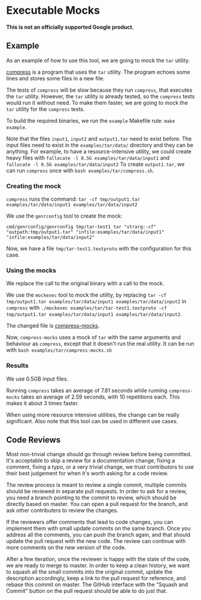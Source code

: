 # Executable Mocks

**This is not an officially supported Google product.**

## Example

As an example of how to use this tool, we are going to mock the `tar` utility.

[compress](https://github.com/googleinterns/executable-mocks/examples/tar/compress.sh) is a program that uses the `tar` utility. The program echoes some lines and stores some files in a new file.

The tests of `compress` will be slow because they run `compress`, that executes the `tar` utility. However, the `tar` utility is already tested, so the `compress` tests would run it without need. To make them faster, we are going to mock the `tar` utility for the `compress` tests.

To build the required binaries, we run the `example` Makefile rule: `make example`.

Note that the files `input1`, `input2` and `output1.tar` need to exist before. The input files need to exist in the `examples/tar/data/` directory and they can be anything. For example, to have a resource-intensive utility, we could create heavy files with `fallocate -l 0.5G examples/tar/data/input1` and `fallocate -l 0.5G examples/tar/data/input2` To create `output1.tar`, we can run `compress` once with `bash examples/tar/compress.sh`.

### Creating the mock

`compress` runs the command:
`tar -cf tmp/output1.tar examples/tar/data/input1 examples/tar/data/input2`

We use the `genrconfig` tool to create the mock:

`cmd/genrconfig/genrconfig tmp/tar-test1 tar "strarg:-cf" "outpath:tmp/output1.tar" "infile:examples/tar/data/input1" "infile:examples/tar/data/input2"`

Now, we have a file `tmp/tar-test1.textproto` with the configuration for this case.

### Using the mocks

We replace the call to the original binary with a call to the mock.

We use the `mockexec` tool to mock the utility, by replacing `tar -cf tmp/output1.tar examples/tar/data/input1 examples/tar/data/input2` in `compress` with `./mockexec examples/tar/tar-test1.textproto -cf tmp/output1.tar examples/tar/data/input1 examples/tar/data/input2`.

The changed file is [compress-mocks](https://github.com/googleinterns/executable-mocks/examples/tar/compress-mocks.sh).

Now, `compress-mocks` uses a mock of `tar` with the same arguments and behaviour as `compress`, except that it doesn't run the real utility. It can be run with `bash examples/tar/compress-mocks.sh`

### Results

We use 0.5GB input files.

Running `compress` takes an average of 7.81 seconds while running `compress-mocks` takes an average of 2.59 seconds, with 10 repetitions each. This makes it about 3 times faster.

When using more resource intensive utilities, the change can be really significant. Also note that this tool can be used in different use cases.

## Code Reviews

Most non-trivial change should go through review before being committed. It's acceptable to skip a review for a documentation change, fixing a comment, fixing a typo, or a very trivial change, we trust contributors to use their best judgement for when it's worth asking for a code review.

The review process is meant to review a single commit, multiple commits should be reviewed in separate pull requests. In order to ask for a review, you need a branch pointing to the commit to review, which should be directly based on master. You can open a pull request for the branch, and ask other contributers to
review the changes.

If the reviewers offer comments that lead to code changes, you can implement them with small update commits on the same branch. Once you address all the comments, you can push the branch again, and that should update the pull request with the new code. The review can continue with more comments on the new version of the code.

After a few iteration, once the reviewer is happy with the state of the code, we are ready to merge to master. In order to keep a clean history, we want to squash all the small commits into the original commit, update the description accordingly, keep a link to the pull request for reference, and rebase this commit on master.  The GitHub interface with the "Squash and Commit" button on the pull request should be able to do just that.
